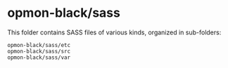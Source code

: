 # opmon-black/sass

This folder contains SASS files of various kinds, organized in sub-folders:

    opmon-black/sass/etc
    opmon-black/sass/src
    opmon-black/sass/var
